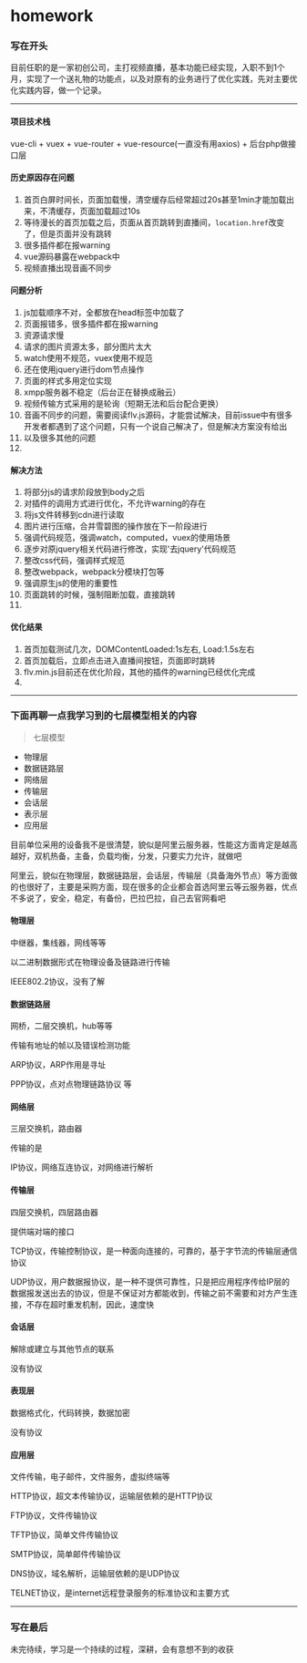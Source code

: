 # homework

### 写在开头
目前任职的是一家初创公司，主打视频直播，基本功能已经实现，入职不到1个月，实现了一个送礼物的功能点，以及对原有的业务进行了优化实践，先对主要优化实践内容，做一个记录。

---

#### 项目技术栈
vue-cli + vuex + vue-router + vue-resource(一直没有用axios) + 后台php做接口层

#### 历史原因存在问题
1. 首页白屏时间长，页面加载慢，清空缓存后经常超过20s甚至1min才能加载出来，不清缓存，页面加载超过10s
2. 等待漫长的首页加载之后，页面从首页跳转到直播间，`location.href`改变了，但是页面并没有跳转
3. 很多插件都在报warning
4. vue源码暴露在webpack中
5. 视频直播出现音画不同步

#### 问题分析
1. js加载顺序不对，全都放在head标签中加载了
2. 页面报错多，很多插件都在报warning
3. 资源请求慢
4. 请求的图片资源太多，部分图片太大
5. watch使用不规范，vuex使用不规范
6. 还在使用jquery进行dom节点操作
7. 页面的样式多用定位实现
8. xmpp服务器不稳定（后台正在替换成融云）
9. 视频传输方式采用的是轮询（短期无法和后台配合更换）
10. 音画不同步的问题，需要阅读flv.js源码，才能尝试解决，目前issue中有很多开发者都遇到了这个问题，只有一个说自己解决了，但是解决方案没有给出
11. 以及很多其他的问题
12. 

#### 解决方法
1. 将部分js的请求阶段放到body之后
2. 对插件的调用方式进行优化，不允许warning的存在
3. 将js文件转移到cdn进行读取
4. 图片进行压缩，合并雪碧图的操作放在下一阶段进行
5. 强调代码规范，强调watch，computed，vuex的使用场景
6. 逐步对原jquery相关代码进行修改，实现'去jquery'代码规范
7. 整改css代码，强调样式规范
8. 整改webpack，webpack分模块打包等
9. 强调原生js的使用的重要性
10. 页面跳转的时候，强制阻断加载，直接跳转
11. 

#### 优化结果
1. 首页加载测试几次，DOMContentLoaded:1s左右, Load:1.5s左右
2. 首页加载后，立即点击进入直播间按钮，页面即时跳转
3. flv.min.js目前还在优化阶段，其他的插件的warning已经优化完成
4. 

---
### 下面再聊一点我学习到的七层模型相关的内容
> 七层模型
- 物理层
- 数据链路层
- 网络层
- 传输层
- 会话层
- 表示层
- 应用层

目前单位采用的设备我不是很清楚，貌似是阿里云服务器，性能这方面肯定是越高越好，双机热备，主备，负载均衡，分发，只要实力允许，就做吧

阿里云，貌似在物理层，数据链路层，会话层，传输层（具备海外节点）等方面做的也很好了，主要是采购方面，现在很多的企业都会首选阿里云等云服务器，优点不多说了，安全，稳定，有备份，巴拉巴拉，自己去官网看吧

#### 物理层
中继器，集线器，网线等等

以二进制数据形式在物理设备及链路进行传输

IEEE802.2协议，没有了解

#### 数据链路层
网桥，二层交换机，hub等等

传输有地址的帧以及错误检测功能

ARP协议，ARP作用是寻址

PPP协议，点对点物理链路协议
等

#### 网络层
三层交换机，路由器

传输的是

IP协议，网络互连协议，对网络进行解析


#### 传输层
四层交换机，四层路由器

提供端对端的接口

TCP协议，传输控制协议，是一种面向连接的，可靠的，基于字节流的传输层通信协议

UDP协议，用户数据报协议，是一种不提供可靠性，只是把应用程序传给IP层的数据报发送出去的协议，但是不保证对方都能收到，传输之前不需要和对方产生连接，不存在超时重发机制，因此，速度快

#### 会话层
解除或建立与其他节点的联系

没有协议

#### 表现层
数据格式化，代码转换，数据加密

没有协议

#### 应用层
文件传输，电子邮件，文件服务，虚拟终端等

HTTP协议，超文本传输协议，运输层依赖的是HTTP协议

FTP协议，文件传输协议

TFTP协议，简单文件传输协议

SMTP协议，简单邮件传输协议

DNS协议，域名解析，运输层依赖的是UDP协议

TELNET协议，是internet远程登录服务的标准协议和主要方式

---
### 写在最后
未完待续，学习是一个持续的过程，深耕，会有意想不到的收获